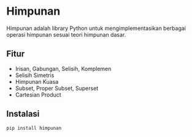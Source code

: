 # Himpunan

Himpunan adalah library Python untuk mengimplementasikan berbagai operasi himpunan sesuai teori himpunan dasar.

## Fitur
- Irisan, Gabungan, Selisih, Komplemen
- Selisih Simetris
- Himpunan Kuasa
- Subset, Proper Subset, Superset
- Cartesian Product

## Instalasi
```bash
pip install himpunan